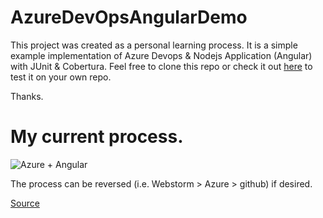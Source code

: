 # AzureDevOpsAngularDemo



This project was created as a personal learning process. 
It is a simple example implementation of Azure Devops & Nodejs Application (Angular) with JUnit & Cobertura. 
Feel free to clone this repo or check it out [here](https://dev.azure.com/dbma-dev/AzureDevOpsAngular) to test it on your own repo.

Thanks.

# My current process.
![Azure + Angular](http://dmartinez.dbma-dev.com/img/azure-angular.png)

The process can be reversed (i.e. Webstorm > Azure > github) if desired.

[Source](https://dev.to/thisdotmedia/continuously-integrating-angular-with-azure-devops-2k9l)
